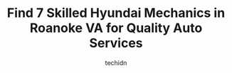 ---
layout: ampstory
image: https://images.unsplash.com/photo-1586428268816-ca0069c110c5?ixlib=rb-4.0.3&ixid=MnwxMjA3fDB8MHxwaG90by1wYWdlfHx8fGVufDB8fHx8&auto=format&fit=crop&w=640&h=853&q=80
author: techidn
featured: false
description: Experience the excellence of automotive service by visiting the 7 best Hyundai Mechanic in Roanoke VA, USA. With their expertise, attention to detail, and commitment to customer satisfaction
title: Find 7 Skilled Hyundai Mechanics in Roanoke VA for Quality Auto Services
cover:
   title: Find 7 Skilled Hyundai Mechanics in Roanoke VA for Quality Auto Services
   subtitle: Rickpate
   background: https://images.unsplash.com/photo-1586428268816-ca0069c110c5?ixlib=rb-4.0.3&ixid=MnwxMjA3fDB8MHxwaG90by1wYWdlfHx8fGVufDB8fHx8&auto=format&fit=crop&w=640&h=853&q=80

pages: 
 - layout: thirds
   top: <h1>#1 Southern Team Hyundai</h1>
   bottom: "<p>Had an amazing experience picking a vehicle.  Tracy was an outstanding salesperson to work with.  Took time to show me all feature and made me feel confident driving my n</p>"
   background: https://www.knot35.com/toplist/wp-content/uploads/2023/06/best-hyundai-mechanic-1-in-roanoke-va-1685840080.jpeg
   backgroundblur: true
 - layout: thirds
   top: <h1>#2 Gatti Automotive</h1>
   bottom: "<p>1718 Williamson Rd NE, Roanoke, VA 24012, United States</p>"
   background: https://www.knot35.com/toplist/wp-content/uploads/2023/06/best-hyundai-mechanic-2-in-roanoke-va-1685840081.png
   cta:
      link: https://www.knot35.com/toplist/find-7-skilled-hyundai-mechanics-in-roanoke-va-for-quality-auto-services/
      text: Find 7 Skilled Hyundai Mechanics in Roanoke VA for Quality Auto Services
 - layout: thirds
   top: <h1>#3 Roanoke Auto Services Center</h1>
   bottom: "<p>701 13th St SW, Roanoke, VA 24016, United States</p>"
   background: https://www.knot35.com/toplist/wp-content/uploads/2023/06/best-hyundai-mechanic-3-in-roanoke-va-1685840082.png
   cta:
      link: https://www.knot35.com/toplist/find-7-skilled-hyundai-mechanics-in-roanoke-va-for-quality-auto-services/
      text: Find 7 Skilled Hyundai Mechanics in Roanoke VA for Quality Auto Services
 - layout: thirds
   top: <h1>#4 Phins Auto Services Inc</h1>
   bottom: "<p>3014 Trinkle Ave NW, Roanoke, VA 24012, United States</p>"
   background: https://images.unsplash.com/photo-1580610447943-1bfbef5efe07?ixlib=rb-4.0.3&ixid=MnwxMjA3fDB8MHxwaG90by1wYWdlfHx8fGVufDB8fHx8&auto=format&fit=crop&w=640&h=853&q=80
   cta:
      link: https://www.knot35.com/toplist/find-7-skilled-hyundai-mechanics-in-roanoke-va-for-quality-auto-services/
      text: Find 7 Skilled Hyundai Mechanics in Roanoke VA for Quality Auto Services
 - layout: thirds
   top: <h1>#5 Southern Team Used Car Super Center and Prestige Collection</h1>
   bottom: "<p>6900 Peters Creek Rd, Roanoke, VA 24019, United States</p>"
   background: https://images.unsplash.com/photo-1549241520-425e3dfc01cb?ixlib=rb-4.0.3&ixid=MnwxMjA3fDB8MHxwaG90by1wYWdlfHx8fGVufDB8fHx8&auto=format&fit=crop&w=640&h=853&q=80
   cta:
      link: https://www.knot35.com/toplist/find-7-skilled-hyundai-mechanics-in-roanoke-va-for-quality-auto-services/
      text: Find 7 Skilled Hyundai Mechanics in Roanoke VA for Quality Auto Services
 - layout: thirds
   top: <h1>#6 Kelley Auto Works</h1>
   bottom: "<p>2853 Garden City Blvd SE, Roanoke, VA 24014, United States</p>"
   background: https://images.unsplash.com/photo-1620421680010-0766ff230392?ixlib=rb-4.0.3&ixid=MnwxMjA3fDB8MHxwaG90by1wYWdlfHx8fGVufDB8fHx8&auto=format&fit=crop&w=640&h=853&q=80
   cta:
      link: https://www.knot35.com/toplist/find-7-skilled-hyundai-mechanics-in-roanoke-va-for-quality-auto-services/
      text: Find 7 Skilled Hyundai Mechanics in Roanoke VA for Quality Auto Services
 - layout: thirds
   top: <h1>#7 Mynitors Auto Repair</h1>
   bottom: "<p>1027 Campbell Ave SE #1115, Roanoke, VA 24013, United States</p>"
   background: https://images.unsplash.com/photo-1540457036297-448b6b99e91c?ixlib=rb-4.0.3&ixid=MnwxMjA3fDB8MHxwaG90by1wYWdlfHx8fGVufDB8fHx8&auto=format&fit=crop&w=640&h=853&q=80
   cta:
      link: https://www.knot35.com/toplist/find-7-skilled-hyundai-mechanics-in-roanoke-va-for-quality-auto-services/
      text: Find 7 Skilled Hyundai Mechanics in Roanoke VA for Quality Auto Services
 - layout: thirds
   middle: Continue reading...
   background: https://images.unsplash.com/photo-1608411404720-c8f0417bcdba?ixlib=rb-4.0.3&ixid=MnwxMjA3fDB8MHxwaG90by1wYWdlfHx8fGVufDB8fHx8&auto=format&fit=crop&w=640&h=853&q=80
   cta:
      link: https://www.knot35.com/toplist/find-7-skilled-hyundai-mechanics-in-roanoke-va-for-quality-auto-services/
      text: Find 7 Skilled Hyundai Mechanics in Roanoke VA for Quality Auto Services
      
---